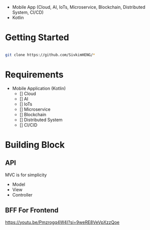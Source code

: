   - Mobile App (Cloud, AI, IoTs, Microservice, Blockchain, Distributed System, CI/CD)
  - Kotlin


# Getting Started 

```bash

git clone https://github.com/SivkimHENG/*

```


# Requirements

- Mobile Application (Kotlin)
    - [] Cloud
    - [] AI
    - [] IoTs
    - [] Microservice
    - [] Blockchain
    - [] Distributed System
    - [] CI/CID


# Building Block

## API
MVC is for simplicity
- Model
- View
- Controller


## BFF For Frontend
<https://youtu.be/Pmzrogq4W4I?si=9weRE8VeVpXzzQoe>

















